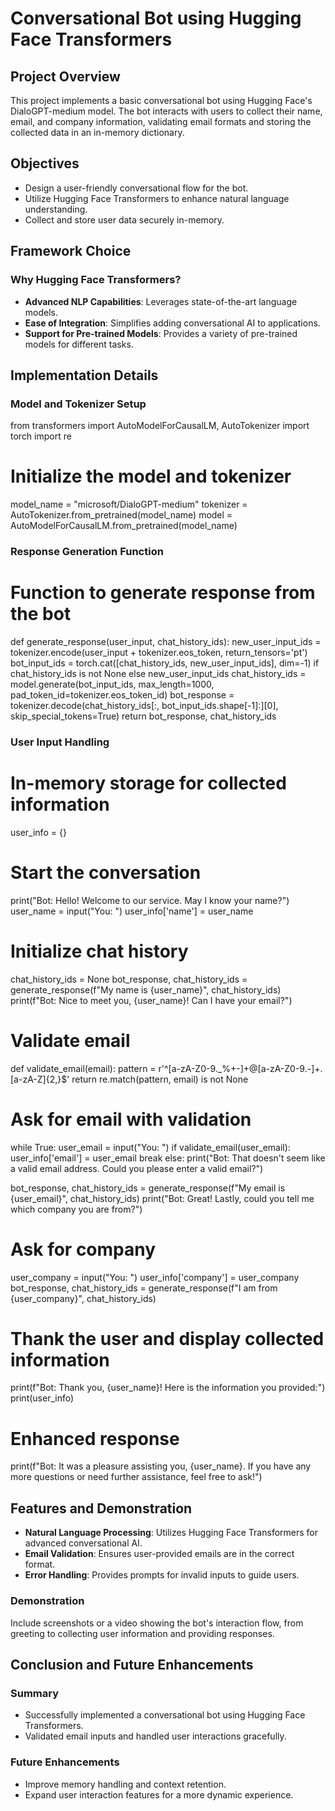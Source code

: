 # Conversational Bot using Hugging Face Transformers

## Project Overview

This project implements a basic conversational bot using Hugging Face's DialoGPT-medium model. The bot interacts with users to collect their name, email, and company information, validating email formats and storing the collected data in an in-memory dictionary.

## Objectives

- Design a user-friendly conversational flow for the bot.
- Utilize Hugging Face Transformers to enhance natural language understanding.
- Collect and store user data securely in-memory.

## Framework Choice

### Why Hugging Face Transformers?

- **Advanced NLP Capabilities**: Leverages state-of-the-art language models.
- **Ease of Integration**: Simplifies adding conversational AI to applications.
- **Support for Pre-trained Models**: Provides a variety of pre-trained models for different tasks.

## Implementation Details

### Model and Tokenizer Setup


from transformers import AutoModelForCausalLM, AutoTokenizer
import torch
import re

# Initialize the model and tokenizer
model_name = "microsoft/DialoGPT-medium"
tokenizer = AutoTokenizer.from_pretrained(model_name)
model = AutoModelForCausalLM.from_pretrained(model_name)


### Response Generation Function


# Function to generate response from the bot
def generate_response(user_input, chat_history_ids):
    new_user_input_ids = tokenizer.encode(user_input + tokenizer.eos_token, return_tensors='pt')
    bot_input_ids = torch.cat([chat_history_ids, new_user_input_ids], dim=-1) if chat_history_ids is not None else new_user_input_ids
    chat_history_ids = model.generate(bot_input_ids, max_length=1000, pad_token_id=tokenizer.eos_token_id)
    bot_response = tokenizer.decode(chat_history_ids[:, bot_input_ids.shape[-1]:][0], skip_special_tokens=True)
    return bot_response, chat_history_ids


### User Input Handling


# In-memory storage for collected information
user_info = {}

# Start the conversation
print("Bot: Hello! Welcome to our service. May I know your name?")
user_name = input("You: ")
user_info['name'] = user_name

# Initialize chat history
chat_history_ids = None
bot_response, chat_history_ids = generate_response(f"My name is {user_name}", chat_history_ids)
print(f"Bot: Nice to meet you, {user_name}! Can I have your email?")

# Validate email
def validate_email(email):
    pattern = r'^[a-zA-Z0-9._%+-]+@[a-zA-Z0-9.-]+\.[a-zA-Z]{2,}$'
    return re.match(pattern, email) is not None

# Ask for email with validation
while True:
    user_email = input("You: ")
    if validate_email(user_email):
        user_info['email'] = user_email
        break
    else:
        print("Bot: That doesn't seem like a valid email address. Could you please enter a valid email?")

bot_response, chat_history_ids = generate_response(f"My email is {user_email}", chat_history_ids)
print("Bot: Great! Lastly, could you tell me which company you are from?")

# Ask for company
user_company = input("You: ")
user_info['company'] = user_company
bot_response, chat_history_ids = generate_response(f"I am from {user_company}", chat_history_ids)

# Thank the user and display collected information
print(f"Bot: Thank you, {user_name}! Here is the information you provided:")
print(user_info)

# Enhanced response
print(f"Bot: It was a pleasure assisting you, {user_name}. If you have any more questions or need further assistance, feel free to ask!")


## Features and Demonstration

- **Natural Language Processing**: Utilizes Hugging Face Transformers for advanced conversational AI.
- **Email Validation**: Ensures user-provided emails are in the correct format.
- **Error Handling**: Provides prompts for invalid inputs to guide users.

### Demonstration

Include screenshots or a video showing the bot's interaction flow, from greeting to collecting user information and providing responses.

## Conclusion and Future Enhancements

### Summary

- Successfully implemented a conversational bot using Hugging Face Transformers.
- Validated email inputs and handled user interactions gracefully.

### Future Enhancements

- Improve memory handling and context retention.
- Expand user interaction features for a more dynamic experience.
